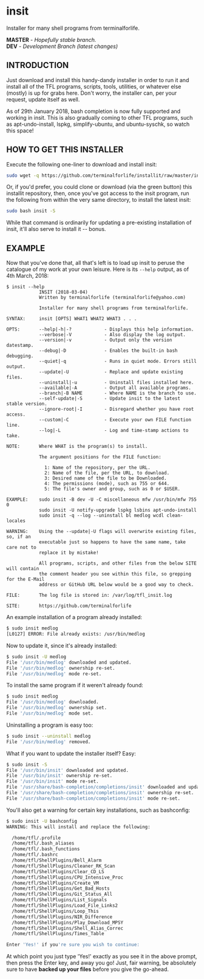 # insit
Installer for many shell programs from terminalforlife.

**MASTER** - _Hopefully stable branch._\
**DEV** - _Development Branch (latest changes)_

## INTRODUCTION

Just download and install this handy-dandy installer in order to run it and install all of the TFL programs, scripts, tools, utilities, or whatever else (mostly) is up for grabs here. Don't worry, the installer can, per your request, update itself as well.

As of 29th January 2018, bash completion is now fully supported and working in insit. This is also gradually coming to other TFL programs, such as apt-undo-install, lspkg, simplify-ubuntu, and ubuntu-syschk, so watch this space!

## HOW TO GET THIS INSTALLER

Execute the following one-liner to download and install insit:

```bash
sudo wget -q https://github.com/terminalforlife/installit/raw/master/insit -O /usr/bin/insit && sudo chmod 755 /usr/bin/insit; sudo insit -S
```

Or, if you'd prefer, you could clone or download (via the green button) this installit repository, then, once you've got access to the insit program, run the following from within the very same directory, to install the latest insit:

```bash
sudo bash insit -S
```

While that command is ordinarily for updating a pre-existing installation of insit, it'll also serve to install it -- bonus.

## EXAMPLE

Now that you've done that, all that's left is to load up insit to peruse the catalogue of my work at your own leisure. Here is its `--help` output, as of 4th March, 2018:

```
$ insit --help
            INSIT (2018-03-04)
            Written by terminalforlife (terminalforlife@yahoo.com)

            Installer for many shell programs from terminalforlife.

SYNTAX:     insit [OPTS] WHAT1 WHAT2 WHAT3 . . .

OPTS:       --help|-h|-?            - Displays this help information.
            --verbose|-V            - Also display the log output.
            --version|-v            - Output only the version datestamp.
            --debug|-D              - Enables the built-in bash debugging.
            --quiet|-q              - Runs in quiet mode. Errors still output.
            --update|-U             - Replace and update existing files.
            --uninstall|-u          - Uninstall files installed here.
            --available|-A          - Output all available programs.
            --branch|-B NAME        - Where NAME is the branch to use.
            --self-update|-S        - Update insit to the latest stable version.
            --ignore-root|-I        - Disregard whether you have root access.
            --custom|-C             - Execute your own FILE function line.
            --log|-L                - Log and time-stamp actions to take.

NOTE:       Where WHAT is the program(s) to install.

            The argument positions for the FILE function:

              1: Name of the repository, per the URL.
              2: Name of the file, per the URL, to download.
              3: Desired name of the file to be Downloaded.
              4: The permissions (mode), such as 755 or 644.
              5: The file's owner and group, such as 0 or $USER.

EXAMPLE:    sudo insit -B dev -U -C miscellaneous mfw /usr/bin/mfw 755 0
            sudo insit -U notify-upgrade lspkg lsbins apt-undo-install
            sudo insit -q --log --uninstall bl medlog wcdl clean-locales

WARNING:    Using the --update|-U flags will overwrite existing files, so, if an
            executable just so happens to have the same name, take care not to
            replace it by mistake!

            All programs, scripts, and other files from the below SITE will contain
            the comment header you see within this file, so grepping for the E-Mail
            address or GitHub URL below would be a good way to check.

FILE:       The log file is stored in: /var/log/tfl_insit.log

SITE:       https://github.com/terminalforlife
```

An example installation of a program already installed:

```bash
$ sudo insit medlog
[L0127] ERROR: File already exists: /usr/bin/medlog
```

Now to update it, since it's already installed:

```bash
$ sudo insit -U medlog
File '/usr/bin/medlog' downloaded and updated.
File '/usr/bin/medlog' ownership re-set.
File '/usr/bin/medlog' mode re-set.
```

To install the same program if it weren't already found:

```bash
$ sudo insit medlog
File '/usr/bin/medlog' downloaded.
File '/usr/bin/medlog' ownership set.
File '/usr/bin/medlog' mode set.
```

Uninstalling a program is easy too:

```bash
$ sudo insit --uninstall medlog
File '/usr/bin/medlog' removed.
```

What if you want to update the installer itself? Easy:

```bash
$ sudo insit -S
File '/usr/bin/insit' downloaded and updated.
File '/usr/bin/insit' ownership re-set.
File '/usr/bin/insit' mode re-set.
File '/usr/share/bash-completion/completions/insit' downloaded and updated.
File '/usr/share/bash-completion/completions/insit' ownership re-set.
File '/usr/share/bash-completion/completions/insit' mode re-set.
```

You'll also get a warning for certain key installations, such as bashconfig:

```bash
$ sudo insit -U bashconfig
WARNING: This will install and replace the following:

  /home/tfl/.profile
  /home/tfl/.bash_aliases
  /home/tfl/.bash_functions
  /home/tfl/.bashrc
  /home/tfl/ShellPlugins/Bell_Alarm
  /home/tfl/ShellPlugins/Cleaner_RK_Scan
  /home/tfl/ShellPlugins/Clear_CD_LS
  /home/tfl/ShellPlugins/CPU_Intensive_Proc
  /home/tfl/ShellPlugins/Create_VM
  /home/tfl/ShellPlugins/Get_Bad_Hosts
  /home/tfl/ShellPlugins/Git_Status_All
  /home/tfl/ShellPlugins/List_Signals
  /home/tfl/ShellPlugins/Load_File_Links2
  /home/tfl/ShellPlugins/Loop_This
  /home/tfl/ShellPlugins/NIR_Difference
  /home/tfl/ShellPlugins/Play_Download_MPSY
  /home/tfl/ShellPlugins/Shell_Alias_Correc
  /home/tfl/ShellPlugins/Times_Table

Enter 'Yes!' if you're sure you wish to continue:
```

At which point you just type 'Yes!' exactly as you see it in the above prompt, then press the Enter key, and away you go! Just, fair warning, be absolutely sure to have **backed up your files** before you give the go-ahead.
